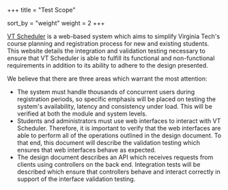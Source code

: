 +++
title = "Test Scope"

sort_by = "weight"
weight = 2
+++

[VT Scheduler](https://sites.google.com/vt.edu/vtscheduler/) is a web-based system which aims to simplify Virginia Tech's course planning and registration process for new and existing students. This website details the integration and validation testing necessary to ensure that VT Scheduler is able to fulfill its functional and non-functional requirements in addition to its ability to adhere to the design presented. 

We believe that there are three areas which warrant the most attention:
* The system must handle thousands of concurrent users during registration periods, so specific emphasis will be placed on testing the system's availability, latency and consistency under load. This will be verified at both the module and system levels.
* Students and administrators must use web interfaces to interact with VT Scheduler. Therefore, it is important to verify that the web interfaces are able to perform all of the operations outlined in the design document. To that end, this document will describe the validation testing which ensures that web interfaces behave as expected. 
* The design document describes an API which receives requests from clients using controllers on the back end. Integration tests will be described which ensure that controllers behave and interact correctly in support of the interface validation testing.